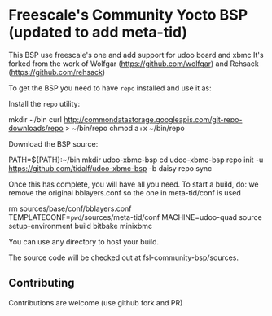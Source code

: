 Freescale's Community Yocto BSP (updated to add meta-tid) 
=========================================================

This BSP use freescale's one and add support for udoo board and xbmc 
It's forked from the work of Wolfgar (https://github.com/wolfgar) and Rehsack (https://github.com/rehsack)

To get the BSP you need to have `repo` installed and use it as:

Install the `repo` utility:

mkdir ~/bin
curl http://commondatastorage.googleapis.com/git-repo-downloads/repo > ~/bin/repo
chmod a+x ~/bin/repo

Download the BSP source:

PATH=${PATH}:~/bin
mkdir udoo-xbmc-bsp
cd udoo-xbmc-bsp
repo init -u https://github.com/tidalf/udoo-xbmc-bsp -b daisy
repo sync

Once this has complete, you will have all you need. To start a build, do:
we remove the original bblayers.conf so the one in meta-tid/conf is used

rm sources/base/conf/bblayers.conf                 
TEMPLATECONF=`pwd`/sources/meta-tid/conf MACHINE=udoo-quad source setup-environment build
bitbake minixbmc

You can use any directory to host your build.

The source code will be checked out at fsl-community-bsp/sources.

Contributing
------------

Contributions are welcome (use github fork and PR)
